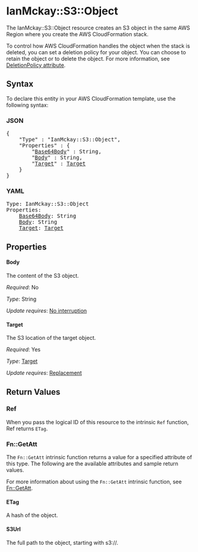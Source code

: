 # IanMckay::S3::Object

The IanMckay::S3::Object resource creates an S3 object in the same AWS Region where you create the AWS CloudFormation stack.

To control how AWS CloudFormation handles the object when the stack is deleted, you can set a deletion policy for your object. You can choose to retain the object or to delete the object. For more information, see [DeletionPolicy attribute](https://docs.aws.amazon.com/AWSCloudFormation/latest/UserGuide/aws-attribute-deletionpolicy.html).

## Syntax

To declare this entity in your AWS CloudFormation template, use the following syntax:

### JSON

<pre>
{
    "Type" : "IanMckay::S3::Object",
    "Properties" : {
        "<a href="#base64body" title="Base64Body">Base64Body</a>" : String,
        "<a href="#body" title="Body">Body</a>" : String,
        "<a href="#target" title="Target">Target</a>" : <a href="https://github.com/iann0036/cfn-types/blob/master/ianmckay-s3-object/prop-target.md" title="Target">Target</a>
    }
}
</pre>

### YAML

<pre>
Type: IanMckay::S3::Object
Properties:
    <a href="#base64body" title="Base64Body">Base64Body</a>: String
    <a href="#body" title="Body">Body</a>: String
    <a href="#target" title="Target">Target</a>: <a href="https://github.com/iann0036/cfn-types/blob/master/ianmckay-s3-object/prop-target.md" title="Target">Target</a>
</pre>

## Properties

#### Body

The content of the S3 object.

_Required_: No

_Type_: String

_Update requires_: [No interruption](https://docs.aws.amazon.com/AWSCloudFormation/latest/UserGuide/using-cfn-updating-stacks-update-behaviors.html#update-no-interrupt)

#### Target

The S3 location of the target object.

_Required_: Yes

_Type_: [Target](prop-target.md)

_Update requires_: [Replacement](https://docs.aws.amazon.com/AWSCloudFormation/latest/UserGuide/using-cfn-updating-stacks-update-behaviors.html#update-replacement)

## Return Values

### Ref

When you pass the logical ID of this resource to the intrinsic `Ref` function, Ref returns `ETag`.

### Fn::GetAtt

The `Fn::GetAtt` intrinsic function returns a value for a specified attribute of this type. The following are the available attributes and sample return values.

For more information about using the `Fn::GetAtt` intrinsic function, see [Fn::GetAtt](https://docs.aws.amazon.com/AWSCloudFormation/latest/UserGuide/intrinsic-function-reference-getatt.html).

#### ETag

A hash of the object.

#### S3Url

The full path to the object, starting with s3://.

